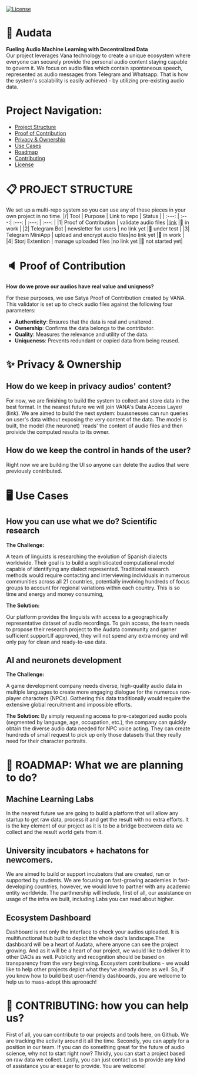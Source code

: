 [![License](https://img.shields.io/badge/License-MIT-blue)](LICENSE)
# 🚀 Audata
**Fueling Audio Machine Learning with Decentralized Data**  
Our project leverages Vana technology to create a unique ecosystem where everyone can securely provide the personal audio content staying capable to govern it. We focus on audio files which contain spontaneous speech, represented as audio messages from Telegram and Whatsapp. That is how the system's scalability is easily achieved - by utilizing pre-existing audio data. 

# Project Navigation: 
- [Project Structure](#-project-structure)
- [Proof of Contribution](#-proof-of-contribution)
- [Privacy & Ownership](#-proof-of-contribution)
- [Use Cases](#-use-cases)
- [Roadmap](#-roadmap)
- [Contributing](#-contributing)
- [License](#-license)

# 📋 PROJECT STRUCTURE
We set up a multi-repo system so you can use any of these pieces in your own project in no time.
|/| Tool | Purpose | Link to repo  | Status |
| :---: | :---:| :---: | :---: | :---: |
|1| Proof of Contribution | validate audio files  |[link](https://github.com/Sprutocean/audata-vana-satya-proof)  |🚧 in work |
|2| Telegram Bot | newsletter for users | no link yet |🧪 under test |
|3| Telegram MiniApp |  upload and encrypt audio files|no link yet  |🚧 in work  |
|4| Storj Extention | manage uploaded files |no link yet  |🌱 not started yet|

# 🔈 Proof of Contribution
**How do we prove our audios have real value and uniqness?**

For these purposes, we use Satya Proof of Contribution created by VANA.
This validator is set up to check audio files against the following four parameters:

+ **Authenticity**: Ensures that the data is real and unaltered.
+ **Ownership**: Confirms the data belongs to the contributor.
+ **Quality**: Measures the relevance and utility of the data.
+ **Uniqueness**: Prevents redundant or copied data from being reused.

# ✨ Privacy & Ownership
How do we keep in privacy audios' content?
---
For now, we are finishing to build the system to collect and store data in the best format. In the nearest future we will join VANA's Data Access Layer/ (link). 
We are aimed to build the next system: buussnesses can run queries on user's data without exposing the very content of the data. The model is built, the model (the neuronet) 'reads' the content of audio files and then proivide the computed results to its owner. 

How do we keep the control in hands of the user?
---
Right now we are building the UI so anyone can delete the audios that were previously contributed. 


# 🖥️ Use Cases
**How you can use what we do?**
Scientific research
---
**The Challenge:**

A team of linguists is researching the evolution of Spanish dialects worldwide. Their goal is to build a sophisticated computational model capable of identifying any dialect represented. Traditional research methods would require contacting and interviewing individuals in numerous communities across all 21 countries, potentially involving hundreds of focus groups to account for regional variations within each country. This is so time and energy and money consuming,

**The Solution:**

Our platform provides the linguists with access to a geographically representative dataset of audio recordings. To gain access, the team needs to propose their research project to the Audata community and garner sufficient support.If approved, they will not spend any extra money and will only pay for clean and ready-to-use data.

AI and neuronets development
---
**The Challenge:**

A game development company needs diverse, high-quality audio data in multiple languages to create more engaging dialogue for the numerous non-player characters (NPCs). Gathering this data traditionally would require the extensive global recruitment and impossible efforts.

**The Solution:**
By simply requesting access to pre-categorized audio pools (segmented by language, age, occupation, etc.), the company can quickly obtain the diverse audio data needed for NPC voice acting. They can create hundreds of small request to pick up only those datasets that they really need for their character portraits.

# 🌟 ROADMAP: What we are planning to do?
Machine Learning Labs
---
In the nearest future we are going to build a platform that will allow any startup to get raw data, process it and get the result with no extra efforts. It is the key element of our project as it is to be a bridge beetween data we collect and the result world gets from it. 

University incubators + hachatons for newcomers. 
---
We are aimed to build or support incubators that are created, run or supported by students. We are focusing on fast-growing academies in fast-developing countries, however, we would love to partner with any academic entity worldwide. The parthnership will include, first of all, our assistance on usage of the infra we built, including Labs you can read about higher. 

Ecosystem Dashboard
---
Dashboard is not only the interface to check your audios uploaded. It is multifunctional hub built to depict the whole dao's landscape.The dashboard will be a heart of Audata, where anyone can see the project growing. And as it will be a heart of our project, we would like to deliver it to other DAOs as well. Publicity and recognition should be based on transparency from the very beginning. Ecosystem contributions - we would like to help other projects depict what they've already done as well. So, if you know how to build best user-friendly dashboards, you are welcome to help us to mass-adopt this aprooach! 


# 🤝 CONTRIBUTING: how you can help us?
First of all, you can contribute to our projects and tools here, on Github. We are tracking the activity around it all the time. 
Secondly, you can apply for a position in our team. If you can do something great for the future of audio science, why not to start right now? 
Thridly, you can start a project based on raw data we collect.
Lastly, you can just contact us to provide any kind of assistance you ar eeager to provide. You are welcome! 
